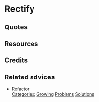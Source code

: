 # Rectify

## Quotes

## Resources

## Credits

## Related advices

- Refactor
<br/>[Categories:](../Categories/index.md) [Growing](../Categories/Growing.md) [Problems](../Categories/Problems.md) [Solutions](../Categories/Solutions.md)